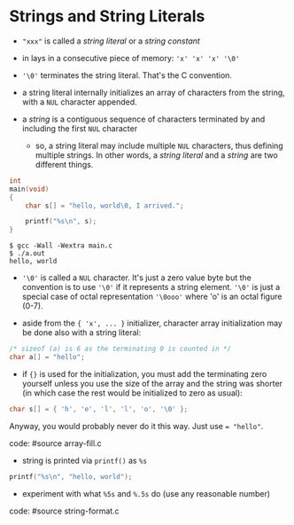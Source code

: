 # Strings and String Literals

- `"xxx"` is called a *string literal* or a *string constant*

- in lays in a consecutive piece of memory: `'x' 'x' 'x' '\0'`

- `'\0'` terminates the string literal.  That's the C convention.

- a string literal internally initializes an array of characters from the
  string, with a `NUL` character appended.

- a *string* is a contiguous sequence of characters terminated by and including
  the first `NUL` character
  - so, a string literal may include multiple `NUL` characters, thus defining
    multiple strings.  In other words, a *string literal* and a *string* are two
    different things.

```C
int
main(void)
{
	char s[] = "hello, world\0, I arrived.";

	printf("%s\n", s);
}
```

```
$ gcc -Wall -Wextra main.c
$ ./a.out
hello, world
```

- `'\0'` is called a `NUL` character.  It's just a zero value byte but the
  convention is to use `'\0'` if it represents a string element.  `'\0'` is just
  a special case of octal representation `'\0ooo'` where 'o' is an octal figure
  (0-7).

- aside from the `{ 'x', ... }` initializer, character array initialization may
  be done also with a string literal:

```C
/* sizeof (a) is 6 as the terminating 0 is counted in */
char a[] = "hello";
```

- if `{}` is used for the initialization, you must add the terminating zero
  yourself unless you use the size of the array and the string was shorter (in
  which case the rest would be initialized to zero as usual):

```C
char s[] = { 'h', 'e', 'l', 'l', 'o', '\0' };
```

Anyway, you would probably never do it this way.  Just use `= "hello"`.

code: #source array-fill.c

- string is printed via `printf()` as `%s`

```C
printf("%s\n", "hello, world");
```

- experiment with what `%5s` and `%.5s` do (use any reasonable number)

code: #source string-format.c

